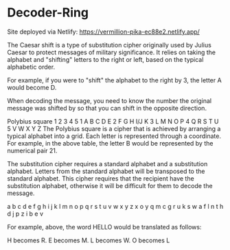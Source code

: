 # Decoder-Ring

Site deployed via Netlify: https://vermillion-pika-ec88e2.netlify.app/

The Caesar shift is a type of substitution cipher originally used by Julius Caesar to protect messages of military significance. It relies on taking the alphabet and "shifting" letters to the right or left, based on the typical alphabetic order.

For example, if you were to "shift" the alphabet to the right by 3, the letter A would become D.

When decoding the message, you need to know the number the original message was shifted by so that you can shift in the opposite direction.

Polybius square
  1 2	3	4	  5
1	A	B	C	D	  E
2	F	G	H	I/J	K
3	L	M	N	O	  P
4	Q	R	S	T  	U
5	V	W	X	Y	  Z
The Polybius square is a cipher that is achieved by arranging a typical alphabet into a grid. Each letter is represented through a coordinate. For example, in the above table, the letter B would be represented by the numerical pair 21.



The substitution cipher requires a standard alphabet and a substitution alphabet. Letters from the standard alphabet will be transposed to the standard alphabet. This cipher requires that the recipient have the substitution alphabet, otherwise it will be difficult for them to decode the message.

a b c d e f g h i j k l m n o p q r s t u v w x y z
x o y q m c g r u k s w a f l n t h d j p z i b e v

For example, above, the word HELLO would be translated as follows:

H becomes R.
E becomes M.
L becomes W.
O becomes L
